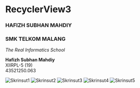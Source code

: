 # RecyclerView3
### HAFIZH SUBHAN MAHDIY
### SMK TELKOM MALANG
*The Real Informatics School*

**Hafizh Subhan Mahdiy**<br>
XIIRPL-5 (19)<br>
43521250.063

![Skrinsut1](Recycler3.png)
![Skrinsut2](Recycler3.2.png)
![Skrinsut3](Recycler3.3.png)
![Skrinsut4](Recycler3.4.png)
![Skrinsut5](Recycler3.5.png)

